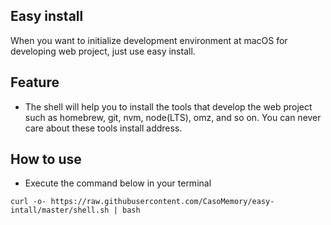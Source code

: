 ## Easy install
When you want to initialize development environment at macOS for developing web project, just use easy install.

## Feature
- The shell will help you to install the tools that develop the web project such as homebrew, git, nvm, node(LTS), omz, and so on. You can never care about these tools install address.

## How to use
- Execute the command below in your terminal

```
curl -o- https://raw.githubusercontent.com/CasoMemory/easy-intall/master/shell.sh | bash
```